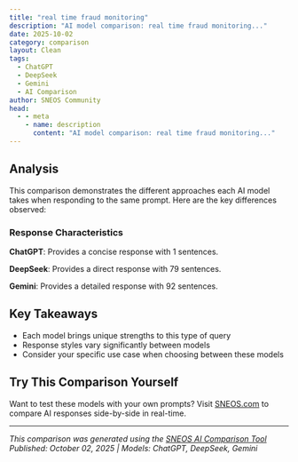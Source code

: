 ```yaml
---
title: "real time fraud monitoring"
description: "AI model comparison: real time fraud monitoring..."
date: 2025-10-02
category: comparison
layout: Clean
tags:
  - ChatGPT
  - DeepSeek
  - Gemini
  - AI Comparison
author: SNEOS Community
head:
  - - meta
    - name: description
      content: "AI model comparison: real time fraud monitoring..."
---
```


<ChatComparison
  title="real time fraud monitoring"
  prompt="real time fraud monitoring"
  :responses='{"ChatGPT": "Real-time fraud monitoring refers to the continuous process of analyzing transactions and activities as they occur in order to detect and prevent fraudulent actions. This is particularly important in industries such as finance, e-commerce, insurance, and more. Here are key components and techniques involved in real-time fraud monitoring:\n\n### Key Components:\n\n1. **Data Collection**: \n - Collecting data from various sources such as transactions, user behavior, device information, and historical data.\n\n2. **Fraud Detection Algorithms**: \n - Utilizing algorithms that can identify patterns and anomalies associated with fraudulent activity.\n - Common techniques include machine learning models, rule-based systems, and statistical methods.\n\n3. **Machine Learning**:\n - Implementing machine learning models that can learn from historical data to identify potential fraud.\n - Models may include supervised learning (e.g., classification) and unsupervised learning (e.g., clustering for anomaly detection).\n\n4. **Behavioral Analysis**:\n - Monitoring user behavior and transaction patterns to identify behaviors that deviate from the norm.\n - Techniques include analyzing login patterns, spending habits, and location data.\n\n5. **Real-time Alerts**:\n - Setting up systems to promptly notify relevant personnel or systems when potentially fraudulent activity is detected.\n - This can include alerts to security teams or automated systems that can freeze accounts or transactions.\n\n6. **Risk Scoring**:\n - Assigning risk scores to transactions based on various attributes (e.g., user profile, geographic location, transaction amount).\n - Higher risk scores may trigger additional verification steps.\n\n7. **Integration with Payment Systems**:\n - Real-time monitoring systems often integrate directly with payment gateways to analyze transactions before they are completed.\n\n8. **Customer Verification**:\n - Incorporating secondary verification processes, such as multi-factor authentication or customer confirmation, for higher-risk transactions.\n\n9. **Continuous Improvement and Adaptation**:\n - Constantly updating detection models and rules based on new fraud patterns and tactics used by fraudsters.\n\n### Techniques Used:\n\n1. **Anomaly Detection**:\n - Identifying transactions that significantly deviate from the expected patterns.\n\n2. **Rule-Based Systems**:\n - Implementing rules that define what constitutes suspicious behavior (e.g., transactions over a certain amount from a new location).\n\n3. **Network Analysis**:\n - Examining the relationships and connections between different accounts and transactions to identify potential fraud rings.\n\n4. **Text and Sentiment Analysis**:\n - Analyzing text data (e.g., customer complaints, reviews) to enhance understanding of potential fraud indicators.\n\n5. **Geolocation Analysis**:\n - Analyzing the geographic location of transactions to ensure they are consistent with the user&#x27;s history.\n\n### Challenges:\n\n1. **False Positives**: \n - Balancing between detecting fraud and minimizing false positives, which can annoy legitimate customers.\n\n2. **Evolving Fraud Tactics**: \n - Fraudsters continuously adapt, making it essential for monitoring systems to keep up with new threats.\n\n3. **Data Privacy**: \n - Ensuring compliance with regulations such as GDPR while collecting and analyzing data for fraud detection.\n\n4. **Integration**: \n - Integrating real-time monitoring systems with existing IT infrastructure can be complex.\n\n### Conclusion:\n\nEffective real-time fraud monitoring is essential for minimizing losses and maintaining customer trust. Organizations typically leverage a combination of advanced analytics, machine learning, and data-driven insights to create robust fraud detection systems that operate effectively in real time.", "DeepSeek": "Of course. Real-time fraud monitoring is a critical, proactive defense system that analyzes transactions and user behaviors *as they happen* to identify and stop fraudulent activity before it can cause financial loss or damage.\n\nLet\u0027s break down what it is, how it works, and why it\u0027s essential.\n\n### What is Real-Time Fraud Monitoring?\n\nIt\u0027s a technology-driven process that uses rules, machine learning models, and data analysis to assess the risk of a transaction or user session **in milliseconds**, while the customer is still engaged (e.g., during an online purchase, login, or account change).\n\nThe goal is not just to detect fraud, but to **prevent it from completing** by triggering an automated action like blocking the transaction, challenging the user, or flagging it for review.\n\n---\n\n### How It Works: The Core Components\n\nA robust real-time fraud monitoring system is built on several interconnected layers.\n\n#### 1. Data Ingestion \u0026 Enrichment\n* **Data Collection:** The system gathers a vast amount of data from the transaction and user session in real-time.\n * **Transaction Data:** Amount, merchant, time, location (IP address, GPS).\n * **User Data:** Device fingerprint (browser, OS, plugins), typing speed, mouse movements.\n * **Historical Data:** User\u0027s past purchase history, typical login times, common locations.\n* **Data Enrichment:** This raw data is then enriched with external intelligence.\n * **IP Geolocation:** Is the IP address from a high-risk country or a known proxy/VPN?\n * **Device Reputation:** Has this device been associated with fraud before?\n * **Email/Phone Intelligence:** Is the email address newly created or disposable?\n\n#### 2. The Decision Engine: Rules \u0026 Machine Learning\nThis is the \u0022brain\u0022 of the operation, where the risk is calculated.\n\n* **Rule-Based Systems:** Pre-defined, \u0022if-then\u0022 logic.\n * *Example Rule:* \u0060IF transaction_amount \u003E $1000 AND country != user_home_country THEN flag = HIGH_RISK\u0060\n * **Pros:** Simple, transparent, easy to implement for known patterns.\n * **Cons:** Rigid, require constant manual updates, and can\u0027t detect novel fraud schemes.\n\n* **Machine Learning (ML) Models:** The modern standard. ML models analyze thousands of data points to find complex, non-obvious patterns.\n * **Supervised Learning:** Trained on historical data of known fraudulent and legitimate transactions. It learns to predict the probability that a new transaction is fraud.\n * **Unsupervised Learning:** Detects anomalies by identifying outliers that deviate significantly from a user\u0027s or the entire population\u0027s normal behavior.\n * **Pros:** Adapts to new fraud patterns, highly accurate, reduces false positives over time.\n * **Cons:** Can be a \u0022black box,\u0022 requires large amounts of clean data and expertise.\n\n**Most modern systems use a hybrid approach,** combining the precision of rules for known threats with the adaptive power of ML for emerging ones.\n\n#### 3. Real-Time Action \u0026 Response\nBased on the risk score from the decision engine, an immediate action is triggered:\n\n* **Approve:** Low risk. The transaction proceeds seamlessly.\n* **Challenge (Step-Up Authentication):** Medium risk. The user might be asked for an additional verification factor (e.g., a one-time password sent via SMS or authenticator app).\n* **Review:** Uncertain risk. The transaction is placed in a queue for human fraud analysts to investigate.\n* **Block/Deny:** High risk. The transaction is stopped immediately.\n\nThis entire process\u2014from data collection to action\u2014must happen in **less than a second** to not disrupt the user experience.\n\n---\n\n### Key Use Cases \u0026 Examples\n\n* **Card-Not-Present (CNP) Fraud:** The most common application. Detecting stolen credit card details used for online purchases.\n* **Account Takeover (ATO):** Identifying if a legitimate user\u0027s account has been compromised during login (e.g., login from a new device and unusual location).\n* **New Account Fraud (Fake/ Synthetic Identity):** Detecting when a new account is being created with stolen or fabricated information to commit fraud later.\n* **Promotion Abuse:** Identifying users creating multiple accounts to exploit sign-up bonuses or referral programs.\n* **Payment Fraud:** In banking, detecting unauthorized wire transfers or check fraud.\n\n---\n\n### Benefits of Real-Time Monitoring\n\n1. **Prevents Losses:** Stops fraudulent transactions *before* money is lost or goods are shipped.\n2. **Protects Customer Experience:** By accurately distinguishing between fraud and legitimate activity, it reduces \u0022false positives\u0022 where good customers are wrongly declined.\n3. **Enhances Security Posture:** Creates a dynamic defense that evolves with the threat landscape.\n4. **Builds Trust:** Customers feel safer transacting with a company that actively protects them.\n5. **Regulatory Compliance:** Helps meet requirements for strong customer authentication (like PSD2 in Europe).\n\n---\n\n### Challenges \u0026 Considerations\n\n* **False Positives:** The biggest challenge. Declining a legitimate customer\u0027s transaction damages trust and can lead to lost revenue. Tuning the system to minimize this is crucial.\n* **Data Privacy:** Collecting and analyzing user data must be done in compliance with regulations like GDPR and CCPA. Transparency is key.\n* **Complexity \u0026 Cost:** Building and maintaining an in-house system requires significant investment in technology and data science talent.\n* **Adapting to Evolving Threats:** Fraudsters are constantly innovating. The system must be continuously updated and retrained.\n\n### Implementation: Build vs. Buy\n\n* **Build In-House:** Offers maximum control and customization but is extremely resource-intensive. Suitable for very large enterprises with unique needs.\n* **Buy a Specialized Solution (SaaS):** The most common approach. Companies use third-party providers like:\n * **For E-commerce:** Kount, Signifyd, Sift, Riskified.\n * **For Financial Services:** Feedzai, Featurespace, NICE Actimize.\n These providers offer pre-built models, massive global data networks, and expert tuning.\n\nIn summary, **real-time fraud monitoring is no longer a luxury but a necessity** for any business operating online. It\u0027s a dynamic shield that protects revenue, reputation, and customers in the fast-paced digital world.", "Gemini": "Real-time fraud monitoring is a crucial process for businesses and financial institutions to detect and prevent fraudulent activities as they happen. It involves analyzing data streams in real-time to identify suspicious patterns, anomalies, and behaviors that may indicate fraudulent transactions or activities.\n\nHere\u0027s a breakdown of key aspects of real-time fraud monitoring:\n\n**1. Data Sources and Collection:**\n\n* **Transaction Data:** This includes credit card transactions, bank transfers, online payments, mobile payments, and other financial transactions.\n* **User Behavior Data:** Website activity, login attempts, app usage, device information, location data, and browsing history.\n* **Account Information:** Account creation details, profile updates, contact information changes.\n* **External Data:** Credit bureau data, fraud databases (e.g., reported stolen cards), IP address geolocation, blacklists, and public records.\n* **Network Data:** IP addresses, connection speeds, network anomalies.\n\n**2. Core Components and Technologies:**\n\n* **Data Ingestion:** Real-time data streams are ingested from various sources using technologies like Apache Kafka, Apache Flume, or cloud-based data streaming services (e.g., AWS Kinesis, Google Cloud Pub/Sub, Azure Event Hubs).\n* **Data Processing and Analysis:**\n * **Stream Processing Engines:** These engines (e.g., Apache Flink, Apache Spark Streaming, Kafka Streams) process data in real-time, performing transformations, aggregations, and calculations.\n * **Machine Learning Models:** Trained models are applied to the data stream to detect anomalies and predict fraudulent behavior. Common techniques include:\n * **Anomaly Detection:** Identifies unusual patterns that deviate from normal behavior (e.g., clustering algorithms, isolation forests, one-class SVMs).\n * **Classification Models:** Classify transactions as fraudulent or legitimate based on learned patterns (e.g., logistic regression, decision trees, random forests, support vector machines, neural networks).\n * **Rule-Based Systems:** Predefined rules are used to flag suspicious transactions based on specific criteria (e.g., transaction amount exceeding a threshold, multiple transactions from the same IP address in a short period).\n * **Deep Learning:** More complex models, such as recurrent neural networks (RNNs) and convolutional neural networks (CNNs), can be used for sequence-based analysis and pattern recognition in transaction data.\n * **Complex Event Processing (CEP):** CEP engines identify complex patterns and relationships between events in real-time, enabling the detection of sophisticated fraud schemes.\n* **Fraud Scoring:** A score is assigned to each transaction or user based on the likelihood of fraud, taking into account various factors and the output of machine learning models.\n* **Alerting and Reporting:** When a suspicious transaction or activity is detected, alerts are generated and sent to fraud analysts or automated systems. Real-time dashboards provide visualizations of fraud trends and patterns.\n* **Case Management:** A system for managing and investigating flagged transactions, including tools for gathering additional information, contacting customers, and taking appropriate action.\n* **Automated Response:** Automated actions can be triggered based on fraud scores or predefined rules, such as:\n * Blocking transactions.\n * Freezing accounts.\n * Requesting additional authentication (e.g., two-factor authentication).\n * Sending notifications to customers.\n\n**3. Key Techniques and Strategies:**\n\n* **Behavioral Analytics:** Tracks user behavior over time to establish a baseline of normal activity. Deviations from this baseline are flagged as suspicious. This often involves profiling users based on spending habits, transaction frequency, location, and other factors.\n* **Link Analysis:** Identifies connections between users, accounts, and transactions to uncover fraud rings and organized fraud schemes. Graph databases are often used for this purpose.\n* **Rule-Based Systems:** While machine learning is powerful, rule-based systems provide a way to incorporate expert knowledge and specific fraud scenarios. These rules can be based on factors like transaction amount, location, time of day, or merchant category.\n* **Machine Learning and AI:** Machine learning algorithms are essential for detecting complex and evolving fraud patterns that rule-based systems cannot capture. AI techniques are used for model optimization, automated feature engineering, and explainable AI to understand the reasoning behind fraud predictions.\n* **Data Enrichment:** Adding external data to enrich transaction data can improve the accuracy of fraud detection. This might include IP address geolocation, credit bureau data, or information from fraud databases.\n* **Velocity Checks:** Monitoring the frequency and volume of transactions from a particular account or IP address within a specific time period.\n* **Geolocation Analysis:** Comparing the location of the transaction with the user\u0027s typical location.\n* **Device Fingerprinting:** Identifying and tracking devices used for transactions. Inconsistencies in device information can indicate fraud.\n\n**4. Benefits of Real-Time Fraud Monitoring:**\n\n* **Reduced Fraud Losses:** By detecting and preventing fraud in real-time, businesses can significantly reduce financial losses.\n* **Improved Customer Experience:** Preventing fraudulent transactions protects customers and builds trust. Automated alerts and verification processes can minimize disruption.\n* **Enhanced Compliance:** Real-time fraud monitoring helps businesses comply with regulatory requirements and industry standards.\n* **Increased Operational Efficiency:** Automated fraud detection and prevention reduce the workload on fraud analysts, allowing them to focus on more complex cases.\n* **Better Decision-Making:** Real-time data and insights provide a clearer picture of fraud trends, enabling businesses to make better decisions about fraud prevention strategies.\n\n**5. Challenges of Real-Time Fraud Monitoring:**\n\n* **High Data Volume and Velocity:** Processing large volumes of data in real-time requires significant computing power and efficient data processing techniques.\n* **Evolving Fraud Tactics:** Fraudsters are constantly developing new techniques to evade detection, so fraud monitoring systems must be continuously updated and improved.\n* **False Positives:** It\u0027s important to minimize false positives, as they can disrupt legitimate transactions and annoy customers.\n* **Data Privacy and Security:** Protecting sensitive customer data is essential. Fraud monitoring systems must be designed with strong security measures and comply with data privacy regulations.\n* **Model Drift:** Machine learning models can degrade over time as fraud patterns change. Regular model retraining and monitoring are necessary.\n\n**6. Industries that Benefit from Real-Time Fraud Monitoring:**\n\n* **Financial Services:** Banks, credit card companies, payment processors\n* **E-commerce:** Online retailers\n* **Insurance:** Insurance companies\n* **Healthcare:** Healthcare providers\n* **Gaming:** Online gaming platforms\n* **Telecommunications:** Mobile carriers\n\n**Example Scenario: Credit Card Fraud Detection**\n\n1. **Data Ingestion:** A credit card transaction is initiated at a point of sale. The transaction details (merchant, amount, time, location, etc.) are sent in real-time to the fraud monitoring system.\n2. **Data Processing:** The system performs several checks:\n * **Rule-Based Checks:** Is the transaction amount above a predefined threshold? Is the transaction location unusual for this cardholder?\n * **Machine Learning Models:** A fraud detection model analyzes the transaction features and assigns a fraud score. The model considers factors like spending history, location patterns, and merchant type.\n * **Behavioral Analysis:** The system compares the transaction to the cardholder\u0027s typical spending behavior.\n3. **Fraud Scoring:** Based on the rule-based checks, machine learning model output, and behavioral analysis, the transaction is assigned a fraud score.\n4. **Alerting:** If the fraud score exceeds a certain threshold, an alert is generated.\n5. **Action:**\n * **Automated Action:** The transaction might be automatically blocked, and the cardholder might receive a text message asking them to verify the transaction.\n * **Manual Review:** A fraud analyst might review the transaction and contact the cardholder to confirm its legitimacy.\n\n**Tools and Platforms:**\n\n* **Open Source:** Apache Kafka, Apache Flink, Apache Spark, TensorFlow, Scikit-learn, Weka\n* **Cloud Platforms:** AWS (Amazon Fraud Detector, Kinesis, SageMaker), Google Cloud (Fraud Prevention AI, Dataflow, Vertex AI), Azure (Azure Stream Analytics, Azure Machine Learning)\n* **Commercial Solutions:** Numerous vendors offer specialized fraud detection and prevention platforms, often tailored to specific industries.\n\nIn conclusion, real-time fraud monitoring is a complex and constantly evolving field. By leveraging advanced technologies and techniques, businesses can effectively detect and prevent fraudulent activities, protecting themselves and their customers. The key to success is a multi-layered approach that combines rule-based systems, machine learning, behavioral analytics, and continuous monitoring and improvement.\n"}' 
  published-date="09:41"
/>

## Analysis

This comparison demonstrates the different approaches each AI model takes when responding to the same prompt. Here are the key differences observed:

### Response Characteristics

**ChatGPT**: Provides a concise response with 1 sentences. 

**DeepSeek**: Provides a direct response with 79 sentences. 

**Gemini**: Provides a detailed response with 92 sentences. 

## Key Takeaways

- Each model brings unique strengths to this type of query
- Response styles vary significantly between models
- Consider your specific use case when choosing between these models

## Try This Comparison Yourself

Want to test these models with your own prompts? Visit [SNEOS.com](https://sneos.com) to compare AI responses side-by-side in real-time.

---

*This comparison was generated using the [SNEOS AI Comparison Tool](https://sneos.com)*
*Published: October 02, 2025 | Models: ChatGPT, DeepSeek, Gemini*

